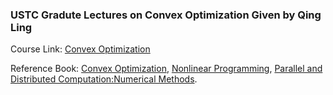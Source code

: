 ### USTC Gradute Lectures on Convex Optimization Given by Qing Ling
Course Link: [Convex Optimization](https://www.bilibili.com/video/BV1Jt411p7jE?)


Reference Book: [Convex Optimization](https://book.douban.com/subject/21249088/),
[Nonlinear Programming](https://book.douban.com/subject/30467573/),
[Parallel and Distributed Computation:Numerical Methods](http://web.mit.edu/dimitrib/www/pdc.html).
